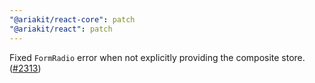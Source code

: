 ```yaml
---
"@ariakit/react-core": patch
"@ariakit/react": patch
---
```


Fixed `FormRadio` error when not explicitly providing the composite store. ([#2313](https://github.com/ariakit/ariakit/pull/2313))
